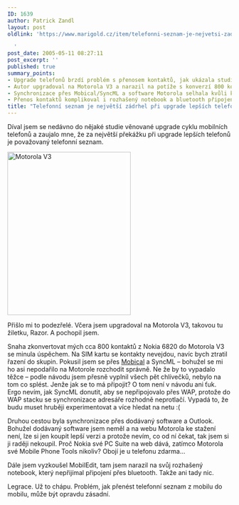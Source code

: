 ```yaml
---
ID: 1639
author: Patrick Zandl
layout: post
oldlink: 'https://www.marigold.cz/item/telefonni-seznam-je-nejvetsi-zadrhel-pri-upgrade-lepsich-telefonu

  '
post_date: 2005-05-11 08:27:11
post_excerpt: ''
published: true
summary_points:
- Upgrade telefonů brzdí problém s přenosem kontaktů, jak ukázala studie.
- Autor upgradoval na Motorola V3 a narazil na potíže s konverzí 800 kontaktů.
- Synchronizace přes Mobical/SyncML a software Motorola selhala kvůli komplikacím.
- Přenos kontaktů komplikoval i rozhašený notebook a bluetooth připojení.
title: "Telefonní seznam je největší zádrhel při upgrade lepších telefonů"
---
```


<p>Díval jsem se nedávno do nějaké studie věnované upgrade cyklu mobilních telefonů a zaujalo mne, že za největší překážku při upgrade lepších telefonů je považovaný telefonní seznam. </p>

<div class="rightbox"><img src="/wp-content/uploads/20050511-motorola_v3.jpg" alt="Motorola V3" width="277" height="366" /></div>
<p>Přišlo mi to podezřelé. Včera jsem upgradoval na Motorola V3, takovou tu žiletku, Razor. A pochopil jsem. </p>

<p>Snaha zkonvertovat mých cca 800 kontaktů z Nokia 6820 do Motorola V3 se minula úspěchem. Na SIM kartu se kontakty nevejdou, navíc bych ztratil řazení do skupin. Pokusil jsem se přes <a href="http://www.mobical.net">Mobical</a> a SyncML – bohužel se mi ho asi nepodařilo na Motorole rozchodit správně. Ne že by to vypadalo těžce – podle návodu jsem přesně vyplnil všech pět chlívečků, nebylo na tom co splést. Jenže jak se to má připojit? O tom není v návodu ani ťuk. Ergo nevím, jak SyncML donutit, aby se nepřipojovalo přes WAP, protože do WAP stacku se synchronizace adresáře rozhodně neprotlačí. Vypadá to, že budu muset hruběji experimentovat a více hledat na netu :(</p>

<p>Druhou cestou byla synchronizace přes dodávaný software a Outlook. Bohužel dodávaný software jsem neměl a na webu Motorola ke stažení není, lze si jen koupit lepší verzi a protože nevím, co od ní čekat, tak jsem si ji raději nekoupil. Proč Nokia své PC Suite na web dává, zatímco Motorola své Mobile Phone Tools nikoliv? Obojí je u telefonu zdarma…</p>

<p>Dále jsem vyzkoušel MobilEdit, tam jsem narazil na svůj rozhašený notebook, který nepřijímal připojení přes bluetooth. Takže ani tady nic. </p>

<p>Legrace. Už to chápu. Problém, jak přenést telefonní seznam z mobilu do mobilu, může být opravdu zásadní.
</p>
